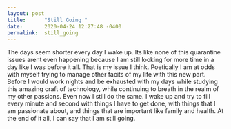 ```yaml
---
layout: post
title:      "Still Going "
date:       2020-04-24 12:27:48 -0400
permalink:  still_going
---
```



The days seem shorter every day I wake up.  Its like none of this quarantine issues arent even happening because I am still looking for more time in a day like I was before it all.  That is my issue I think.  Poetically I am at odds with myself trying to manage other facits of my life with this new part.  Before I would work nights and be exhausted with my days while studying this amazing craft of technology, while continuing to breath in the realm of my other passions.  Even now I still do the same.  I wake up and try to fill every minute and second with things I have to get done, with things that I am passionate about, and things that are important like family and health.  At the end of it all, I can say that I am still going.
